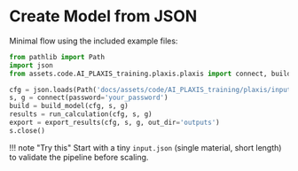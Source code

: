 # Create Model from JSON

Minimal flow using the included example files:

```python
from pathlib import Path
import json
from assets.code.AI_PLAXIS_training.plaxis.plaxis import connect, build_model, run_calculation, export_results

cfg = json.loads(Path('docs/assets/code/AI_PLAXIS_training/plaxis/input.json').read_text())
s, g = connect(password='your_password')
build = build_model(cfg, s, g)
results = run_calculation(cfg, s, g)
export = export_results(cfg, s, g, out_dir='outputs')
s.close()
```

!!! note "Try this"
    Start with a tiny `input.json` (single material, short length) to validate the pipeline before scaling.

